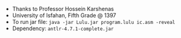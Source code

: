 - Thanks to Professor Hossein Karshenas
- University of Isfahan, Fifth Grade @ 1397
- To run jar file: ```java -jar Lulu.jar program.lulu ic.asm -reveal```
- Dependency: ```antlr-4.7.1-complete.jar```
